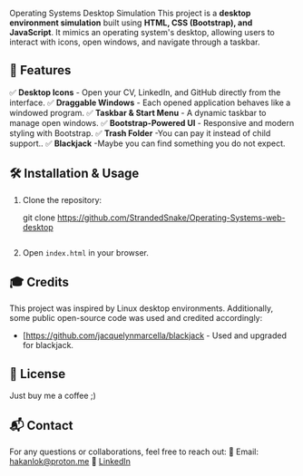 Operating Systems Desktop Simulation
This project is a **desktop environment simulation** built using **HTML, CSS (Bootstrap), and JavaScript**. It mimics an operating system's desktop, allowing users to interact with icons, open windows, and navigate through a taskbar.

## 🚀 Features

✅ **Desktop Icons** - Open your CV, LinkedIn, and GitHub directly from the interface.
✅ **Draggable Windows** - Each opened application behaves like a windowed program.
✅ **Taskbar & Start Menu** - A dynamic taskbar to manage open windows.
✅ **Bootstrap-Powered UI** - Responsive and modern styling with Bootstrap.
✅ **Trash Folder** -You can pay it instead of child support..
✅ **Blackjack** -Maybe you can find something you do not expect.

## 🛠️ Installation & Usage

1. Clone the repository:

   git clone https://github.com/StrandedSnake/Operating-Systems-web-desktop
   ```
2. Open `index.html` in your browser.

## 🎓 Credits

This project was inspired by Linux desktop environments. Additionally, some public open-source code was used and credited accordingly:

- [https://github.com/jacquelynmarcella/blackjack - Used and upgraded for blackjack.

## 📜 License
Just buy me a coffee ;)

## 📬 Contact
For any questions or collaborations, feel free to reach out:
📧 Email: hakanlok@proton.me
🔗 [LinkedIn](https://www.linkedin.com/in/hakan-lök-9565262a2)
